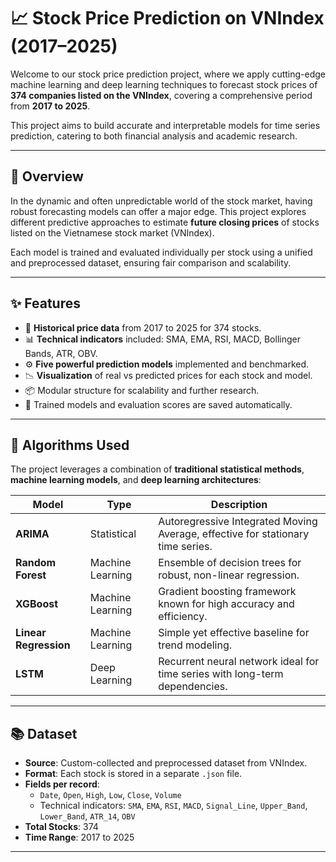 # 📈 Stock Price Prediction on VNIndex (2017–2025)

Welcome to our stock price prediction project, where we apply cutting-edge machine learning and deep learning techniques to forecast stock prices of **374 companies listed on the VNIndex**, covering a comprehensive period from **2017 to 2025**.

This project aims to build accurate and interpretable models for time series prediction, catering to both financial analysis and academic research.

---

## 🚀 Overview

In the dynamic and often unpredictable world of the stock market, having robust forecasting models can offer a major edge. This project explores different predictive approaches to estimate **future closing prices** of stocks listed on the Vietnamese stock market (VNIndex).

Each model is trained and evaluated individually per stock using a unified and preprocessed dataset, ensuring fair comparison and scalability.

---

## ✨ Features

- 📅 **Historical price data** from 2017 to 2025 for 374 stocks.
- 📊 **Technical indicators** included: SMA, EMA, RSI, MACD, Bollinger Bands, ATR, OBV.
- ⚙️ **Five powerful prediction models** implemented and benchmarked.
- 📉 **Visualization** of real vs predicted prices for each stock and model.
- 📦 Modular structure for scalability and further research.
- 📁 Trained models and evaluation scores are saved automatically.

---

## 🧠 Algorithms Used

The project leverages a combination of **traditional statistical methods**, **machine learning models**, and **deep learning architectures**:

| Model              | Type            | Description |
|-------------------|------------------|-------------|
| **ARIMA**         | Statistical      | Autoregressive Integrated Moving Average, effective for stationary time series. |
| **Random Forest** | Machine Learning | Ensemble of decision trees for robust, non-linear regression. |
| **XGBoost**       | Machine Learning | Gradient boosting framework known for high accuracy and efficiency. |
| **Linear Regression** | Machine Learning | Simple yet effective baseline for trend modeling. |
| **LSTM**          | Deep Learning    | Recurrent neural network ideal for time series with long-term dependencies. |

---

## 📚 Dataset

- **Source**: Custom-collected and preprocessed dataset from VNIndex.
- **Format**: Each stock is stored in a separate `.json` file.
- **Fields per record**:
  - `Date`, `Open`, `High`, `Low`, `Close`, `Volume`
  - Technical indicators: `SMA`, `EMA`, `RSI`, `MACD`, `Signal_Line`, `Upper_Band`, `Lower_Band`, `ATR_14`, `OBV`
- **Total Stocks**: 374  
- **Time Range**: 2017 to 2025

---
